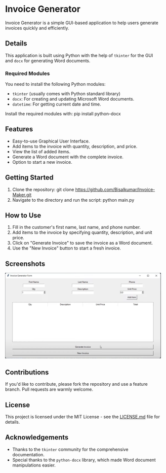 # Invoice Generator

Invoice Generator is a simple GUI-based application to help users generate invoices quickly and efficiently.

## Details

This application is built using Python with the help of `tkinter` for the GUI and `docx` for generating Word documents.

### Required Modules

You need to install the following Python modules:

- `tkinter` (usually comes with Python standard library)
- `docx`: For creating and updating Microsoft Word documents.
- `datetime`: For getting current date and time.

Install the required modules with: pip install python-docx


## Features

- Easy-to-use Graphical User Interface.
- Add items to the invoice with quantity, description, and price.
- View the list of added items.
- Generate a Word document with the complete invoice.
- Option to start a new invoice.

## Getting Started

1. Clone the repository: git clone https://github.com/Bisalkumar/Invoice-Maker.git
2. Navigate to the directory and run the script: python main.py


## How to Use

1. Fill in the customer's first name, last name, and phone number.
2. Add items to the invoice by specifying quantity, description, and unit price.
3. Click on "Generate Invoice" to save the invoice as a Word document.
4. Use the "New Invoice" button to start a fresh invoice.

## Screenshots

![Sample.png](Sample.png)

## Contributions

If you'd like to contribute, please fork the repository and use a feature branch. Pull requests are warmly welcome.

## License

This project is licensed under the MIT License - see the [LICENSE.md](LICENSE.md) file for details.

## Acknowledgements

- Thanks to the `tkinter` community for the comprehensive documentation.
- Special thanks to the `python-docx` library, which made Word document manipulations easier.